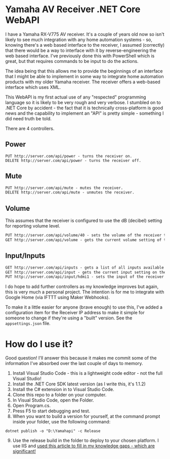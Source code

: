 # Yamaha AV Receiver .NET Core WebAPI

I have a Yamaha RX-V775 AV receiver. It's a couple of years old now so isn't likely to see much integration with any home automation systems - so, knowing there's a web based interface to the receiver, I assumed (correctly) that there would be a way to interface with it by reverse-engineering the web based interface. I've previously done this with PowerShell which is great, but that requires commands to be input to do the actions.

The idea being that this allows me to provide the beginnings of an interface that I might be able to implement in some way to integrate home automation products with my older Yamaha receiver. The receiver offers a web-based interface which uses XML.

This WebAPI is my first actual use of any "respected" programming language so it is likely to be very rough and very verbose. I stumbled on to .NET Core by accident - the fact that it is technically cross-platform is good news and the capability to implement an "API" is pretty simple - something I did need truth be told.

There are 4 controllers.

## Power
``` 
PUT http://server.com/api/power - turns the receiver on.
DELETE http://server.com/api/power - turns the receiver off.
```

## Mute
```html
PUT http://server.com/api/mute - mutes the receiver.
DELETE http://server.com/api/mute - unmutes the receiver.
```

## Volume
This assumes that the receiver is configured to use the dB (decibel) setting for reporting volume level.
```html
PUT http://server.com/api/volume/40 - sets the volume of the receiver to -40.0dB
GET http://server.com/api/volume - gets the current volume setting of the receiver.
```

## Input/Inputs
```html
GET http://server.com/api/inputs - gets a list of all inputs available on the receiver.
GET http://server.com/api/input - gets the current input setting on the receiver.
PUT http://server.com/api/input/hdmi1 - sets the input of the receiver to HDMI1
```

I do hope to add further controllers as my knowledge improves but again, this is very much a personal project. The intention is for me to integrate with Google Home (via IFTTT using Maker Webhooks).

To make it a little easier for anyone (brave enough) to use this, I've added a configuration item for the Receiver IP address to make it simple for someone to change if they're using a "built" version. See the `appsettings.json` file.

# How do I use it?
Good question! I'll answer this because it makes me commit some of the information I've absorbed over the last couple of days to memory.

  1. Install Visual Studio Code - this is a lightweight code editor - not the full Visual Studio!
  2. Install the .NET Core SDK latest version (as I write this, it's 1.1.2)
  3. Install the C# extension in to Visual Studio Code.
  4. Clone this repo to a folder on your computer.
  5. In Visual Studio Code, open the Folder.
  6. Open Program.cs.
  7. Press F5 to start debugging and test.
  8. When you want to build a version for yourself, at the command prompt inside your folder, use the following command:
    
`dotnet publish -o "D:\Yamahapi" -c Release`

  9. Use the release build in the folder to deploy to your chosen platform. I use IIS and [used this article to fill in my knowledge gaps - which are significant!](https://weblog.west-wind.com/posts/2016/Jun/06/Publishing-and-Running-ASPNET-Core-Applications-with-IIS)